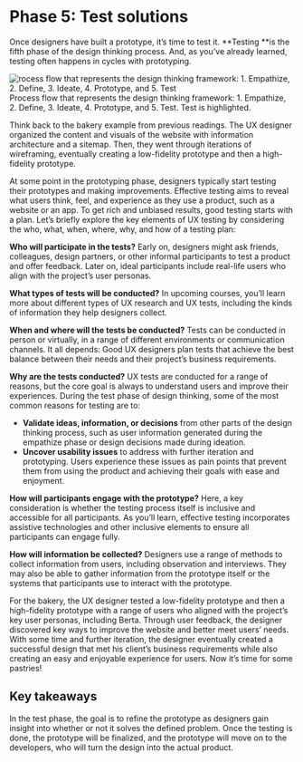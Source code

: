 # Phase 5: Test solutions

Once designers have built a prototype, it’s time to test it. **Testing **is the fifth phase of the design thinking process. And, as you’ve already learned, testing often happens in cycles with prototyping.

![rocess flow that represents the design thinking framework: 1. Empathize, 2. Define, 3. Ideate, 4. Prototype, and 5. Test](https://d3c33hcgiwev3.cloudfront.net/imageAssetProxy.v1/jn2nfeafSjGaP2kKBBVezg_2c9cfcafeb9f45b49c81e48e29643cf1_p9Mm7QRFPVWbgrcLCmUTac6OOFr6g78Vcc2LhGSw8YSno-kZ4oiUCURHur0KqOt003Dx0JyIzoP6iPnPkleP7O0URlK7bf1DhwkBytpWKxe9OcP-2cR68ih2q0K4dUmYy1II1gv3moGT7i-4Rbay1vU?expiry=1719446400000&hmac=2Lo7ChUXEiQrVN7MtkcuJv2g1xOqnwaBj4rhFoRpPy4)
Process flow that represents the design thinking framework: 1. Empathize, 2. Define, 3. Ideate, 4. Prototype, and 5. Test. Test is highlighted.

Think back to the bakery example from previous readings. The UX designer organized the content and visuals of the website with information architecture and a sitemap. Then, they went through iterations of wireframing, eventually creating a low-fidelity prototype and then a high-fidelity prototype.

At some point in the prototyping phase, designers typically start testing their prototypes and making improvements. Effective testing aims to reveal what users think, feel, and experience as they use a product, such as a website or an app. To get rich and unbiased results, good testing starts with a plan. Let’s briefly explore the key elements of UX testing by considering the who, what, when, where, why, and how of a testing plan:

**Who will participate in the tests?** Early on, designers might ask friends, colleagues, design partners, or other informal participants to test a product and offer feedback. Later on, ideal participants include real-life users who align with the project’s user personas.

**What types of tests will be conducted?** In upcoming courses, you’ll learn more about different types of UX research and UX tests, including the kinds of information they help designers collect.

**When and where will the tests be conducted?** Tests can be conducted in person or virtually, in a range of different environments or communication channels. It all depends: Good UX designers plan tests that achieve the best balance between their needs and their project’s business requirements.

**Why are the tests conducted?** UX tests are conducted for a range of reasons, but the core goal is always to understand users and improve their experiences. During the test phase of design thinking, some of the most common reasons for testing are to:

* **Validate ideas, information, or decisions** from other parts of the design thinking process, such as user information generated during the empathize phase or design decisions made during ideation.
* **Uncover usability issues** to address with further iteration and prototyping. Users experience these issues as pain points that prevent them from using the product and achieving their goals with ease and enjoyment.

**How will participants engage with the prototype?** Here, a key consideration is whether the testing process itself is inclusive and accessible for all participants. As you’ll learn, effective testing incorporates assistive technologies and other inclusive elements to ensure all participants can engage fully.

**How will information be collected?** Designers use a range of methods to collect information from users, including observation and interviews. They may also be able to gather information from the prototype itself or the systems that participants use to interact with the prototype.

For the bakery, the UX designer tested a low-fidelity prototype and then a high-fidelity prototype with a range of users who aligned with the project’s key user personas, including Berta. Through user feedback, the designer discovered key ways to improve the website and better meet users’ needs. With some time and further iteration, the designer eventually created a successful design that met his client’s business requirements while also creating an easy and enjoyable experience for users. Now it’s time for some pastries!

## **Key takeaways**

In the test phase, the goal is to refine the prototype as designers gain insight into whether or not it solves the defined problem. Once the testing is done, the prototype will be finalized, and the prototype will move on to the developers, who will turn the design into the actual product.
